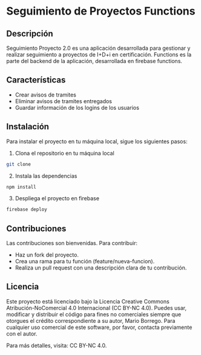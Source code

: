 # Seguimiento de Proyectos Functions

## Descripción

Seguimiento Proyecto 2.0 es una aplicación desarrollada para gestionar y realizar seguimiento a proyectos de I+D+i en certificación.
Functions es la parte del backend de la aplicación, desarrollada en firebase functions.
## Características
- Crear avisos de tramites
- Eliminar avisos de tramites entregados
- Guardar información de los logins de los usuarios

## Instalación
Para instalar el proyecto en tu máquina local, sigue los siguientes pasos:
1. Clona el repositorio en tu máquina local
```bash
git clone
```
2. Instala las dependencias
```bash
npm install
```
3. Despliega el proyecto en firebase
```bash
firebase deploy
```

## Contribuciones

Las contribuciones son bienvenidas. Para contribuir:

- Haz un fork del proyecto.
- Crea una rama para tu función (feature/nueva-funcion).
- Realiza un pull request con una descripción clara de tu contribución.

## Licencia

Este proyecto está licenciado bajo la Licencia Creative Commons Atribución-NoComercial 4.0 Internacional (CC BY-NC 4.0). Puedes usar, modificar y distribuir el
código para fines no comerciales siempre que otorgues el crédito correspondiente a su autor, Mario Borrego. Para cualquier uso comercial de este software, por
favor, contacta previamente con el autor.

Para más detalles, visita: CC BY-NC 4.0.